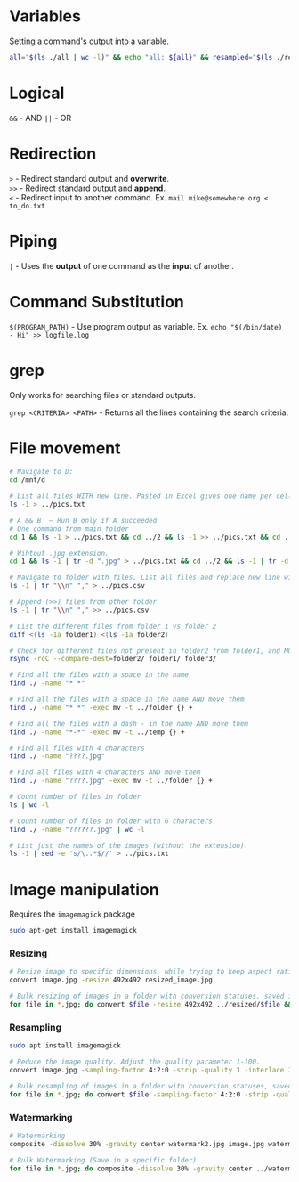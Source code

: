 # Variables

Setting a command's output into a variable.
```bash
all="$(ls ./all | wc -l)" && echo "all: ${all}" && resampled="$(ls ./resampled | wc -l)" && echo "resampled: ${resampled}"
```

# Logical
`&&` - AND
`||` - OR

# Redirection
`>` - Redirect standard output and **overwrite**.  
`>>` - Redirect standard output and **append**.  
`<` - Redirect input to another command. Ex. `mail mike@somewhere.org < to_do.txt`

# Piping
`|` - Uses the **output** of one command as the **input** of another.

# Command Substitution
`$(PROGRAM_PATH)` - Use program output as variable. Ex. `echo "$(/bin/date) - Hi" >> logfile.log`

# grep
Only works for searching files or standard outputs.  

`grep <CRITERIA> <PATH>` - Returns all the lines containing the search criteria.

# File movement

```bash
# Navigate to D:
cd /mnt/d

# List all files WITH new line. Pasted in Excel gives one name per cell vertically.
ls -1 > ../pics.txt

# A && B  – Run B only if A succeeded
# One command from main folder
cd 1 && ls -1 > ../pics.txt && cd ../2 && ls -1 >> ../pics.txt && cd ..

# Wihtout .jpg extension.
cd 1 && ls -1 | tr -d ".jpg" > ../pics.txt && cd ../2 && ls -1 | tr -d ".jpg" >> ../pics.txt && cd ..

# Navigate to folder with files. List all files and replace new line with comma (,) and export one folder up into .csv file.
ls -1 | tr "\\n" "," > ../pics.csv

# Append (>>) files from other folder
ls -1 | tr "\\n" "," >> ../pics.csv

# List the different files from folder 1 vs folder 2
diff <(ls -1a folder1) <(ls -1a folder2)

# Check for different files not present in folder2 from folder1, and MOVE those in folder3
rsync -rcC --compare-dest=folder2/ folder1/ folder3/

# Find all the files with a space in the name
find ./ -name "* *"

# Find all the files with a space in the name AND move them
find ./ -name "* *" -exec mv -t ../folder {} +

# Find all the files with a dash - in the name AND move them
find ./ -name "*-*" -exec mv -t ../temp {} +

# Find all files with 4 characters
find ./ -name "????.jpg"

# Find all files with 4 characters AND move them
find ./ -name "????.jpg" -exec mv -t ../folder {} +

# Count number of files in folder
ls | wc -l

# Count number of files in folder with 6 characters.
find ./ -name "??????.jpg" | wc -l

# List just the names of the images (without the extension).
ls -1 | sed -e 's/\..*$//' > ../pics.txt
```

# Image manipulation
Requires the `imagemagick` package
```bash
sudo apt-get install imagemagick
```
### Resizing
```bash
# Resize image to specific dimensions, while trying to keep aspect ratio.
convert image.jpg -resize 492x492 resized_image.jpg

# Bulk resizing of images in a folder with conversion statuses, saved in a specified folder.
for file in *.jpg; do convert $file -resize 492x492 ../resized/$file && echo $file converted; done
```

### Resampling
```bash
sudo apt install imagemagick

# Reduce the image quality. Adjust the quality parameter 1-100.
convert image.jpg -sampling-factor 4:2:0 -strip -quality 1 -interlace JPEG -colorspace RGB resampled_image.jpg

# Bulk resampling of images in a folder with conversion statuses, saved in a specified folder.
for file in *.jpg; do convert $file -sampling-factor 4:2:0 -strip -quality 1 -interlace JPEG -colorspace RGB ../resampled/$file && echo $file resampled; done
```

### Watermarking
```bash
# Watermarking
composite -dissolve 30% -gravity center watermark2.jpg image.jpg watermarked_image.jpg

# Bulk Watermarking (Save in a specific folder)
for file in *.jpg; do composite -dissolve 30% -gravity center ../watermark.jpg $file ./watered/$file && echo $file watermarked; done
```